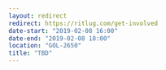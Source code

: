 ```yaml
---
layout: redirect
redirect: https://ritlug.com/get-involved
date-start: "2019-02-08 16:00"
date-end: "2019-02-08 18:00"
location: "GOL-2650"
title: "TBD"
---
```

